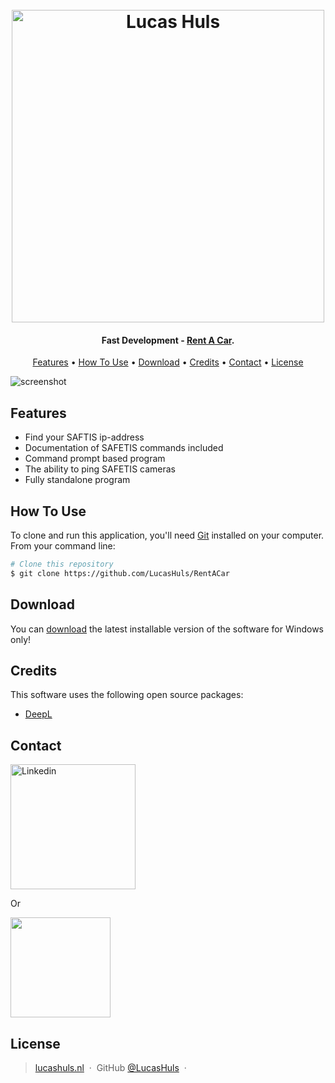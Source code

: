 
<h1 align="center">
  <br>
  <a href="https://lucashuls.nl"><img src="https://lucashuls.nl/img/logo.png" alt="Lucas Huls" width="500"></a>
  <br>
</h1>

<h4 align="center">Fast Development - <a href="https://github.com/LucasHuls/RentACar" target="_blank">Rent A Car</a>.</h4>

<p align="center">
  <a href="#features">Features</a> •
  <a href="#how-to-use">How To Use</a> •
  <a href="#download">Download</a> •
  <a href="#credits">Credits</a> •
  <a href="#contact">Contact</a> •
  <a href="#license">License</a>
</p>

![screenshot](https://cdn.pixabay.com/photo/2017/09/22/01/13/gui-2774166_960_720.pnghttps://cdn.pixabay.com/photo/2017/09/22/01/13/gui-2774166_960_720.png)

## Features

* Find your SAFTIS ip-address
* Documentation of SAFETIS commands included
* Command prompt based program
* The ability to ping SAFETIS cameras
* Fully standalone program

## How To Use

To clone and run this application, you'll need [Git](https://git-scm.com) installed on your computer. From your command line:

```bash
# Clone this repository
$ git clone https://github.com/LucasHuls/RentACar
```

## Download

You can [download](https://github.com/LucasHuls/RentACar/releases) the latest installable version of the software for Windows only!

## Credits

This software uses the following open source packages:

- [DeepL](https://deepl.com/)

## Contact

<a href="https://www.linkedin.com/in/lucas-huls-261821194" target="_blank"><img src="https://github.com/LucasHuls/BLWVisser-Workswell-Safetis-Software/blob/main/app/img/button-linkedin.png" alt="Linkedin" width="200"></a>

<p>Or</p> 

<a href="mailto:prive@lucashuls.nl">
	<img src="https://i0.wp.com/ewmigration.com/wp-content/uploads/2018/05/Send-Email-Button-PNG-Photos.png?fit=639%2C226&ssl=1&w=640" width="160">
</a>

## License

> [lucashuls.nl](https://lucashuls.nl) &nbsp;&middot;&nbsp;
> GitHub [@LucasHuls](https://github.com/LucasHuls) &nbsp;&middot;&nbsp;
